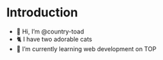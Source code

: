 # Introduction
- 👋 Hi, I’m @country-toad
- 🐈 I have two adorable cats
- 🌱 I’m currently learning web development on TOP


<!---
country-toad/country-toad is a ✨ special ✨ repository because its `README.md` (this file) appears on your GitHub profile.
You can click the Preview link to take a look at your changes.
--->
